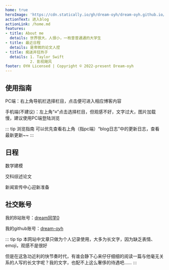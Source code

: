 ```yaml
---
home: true
heroImage: 'https://cdn.statically.io/gh/dream-oyh/dream-oyh.github.io/images/logo_2023.jpg'
actionText: 进入blog
actionLink: /home.md
features:
- title: About me
  details: 世界很大，人很小，一枚普普通通的大学生
- title: 最近日程
  details: 是卑微的论文人捏
- title: 痴迷并狂热于
  details: 1. Taylor Swift
           2. 影视飓风
footer: OYH Licensed | Copyright © 2022-present Dream-oyh
---
```


## 使用指南

PC端：右上角导航栏选择栏目，点击便可进入相应博客内容

手机端(不建议)：左上角“&equiv;”点击选择栏目，但观感不好，文字过大，图片加载慢，建议使用PC端登陆浏览

::: tip 浏览指南
可以优先查看右上角（指pc端）“blog日志”中的更新日志，查看最新更新~~
:::

## 日程

数学建模

交科综述论文

新闻宣传中心迎新准备

## 社交账号

我的B站账号：[dream同学0](https://space.bilibili.com/1901628168?spm_id_from=333.1007.0.0)

我的github账号：[dream-oyh](https://github.com/dream-oyh)

::: tip tip
本网站中文章只做为个人记录使用，大多为长文字，因为缺乏表情、emoji，观感不是很好

但是在这急功近利的快节奏时代，有谁会静下心来仔仔细细的阅读一篇与他毫无关系的人写的长文字呢？我的文字，也配不上这么奢侈的待遇吧……
:::